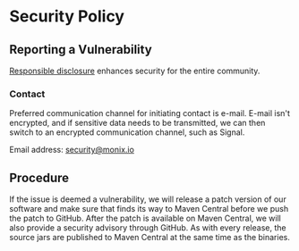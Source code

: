 # Security Policy

## Reporting a Vulnerability

[Responsible disclosure](https://en.wikipedia.org/wiki/Responsible_disclosure) enhances security for the entire community.

### Contact

Preferred communication channel for initiating contact is e-mail. E-mail isn't encrypted, and if sensitive data needs to be transmitted, we can then switch to an encrypted communication channel, such as Signal.

Email address: [security@monix.io](mailto:security@monix.io)

## Procedure

If the issue is deemed a vulnerability, we will release a patch version of our software and make sure that finds its way to Maven Central before we push the patch to GitHub. After the patch is available on Maven Central, we will also provide a security advisory through GitHub. As with every release, the source jars are published to Maven Central at the same time as the binaries.
